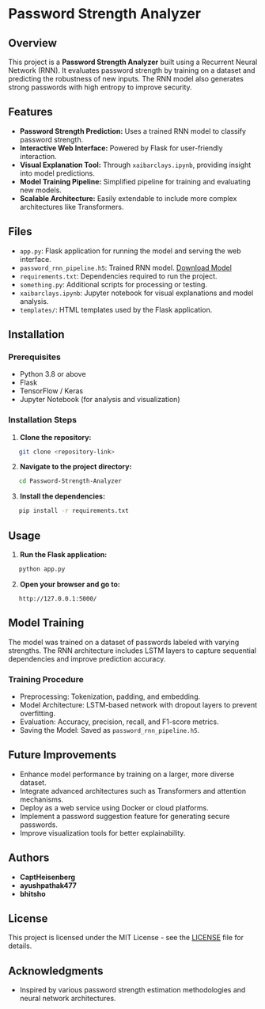 # Password Strength Analyzer

## Overview
This project is a **Password Strength Analyzer** built using a Recurrent Neural Network (RNN). It evaluates password strength by training on a dataset and predicting the robustness of new inputs. The RNN model also generates strong passwords with high entropy to improve security.

## Features
- **Password Strength Prediction:** Uses a trained RNN model to classify password strength.
- **Interactive Web Interface:** Powered by Flask for user-friendly interaction.
- **Visual Explanation Tool:** Through `xaibarclays.ipynb`, providing insight into model predictions.
- **Model Training Pipeline:** Simplified pipeline for training and evaluating new models.
- **Scalable Architecture:** Easily extendable to include more complex architectures like Transformers.

## Files
- `app.py`: Flask application for running the model and serving the web interface.
- `password_rnn_pipeline.h5`: Trained RNN model. [Download Model](https://drive.google.com/file/d/1Ryrpf1Fuy-cihvvRQhQtFBPKhzcV5yK6/view?usp=drive_link)
- `requirements.txt`: Dependencies required to run the project.
- `something.py`: Additional scripts for processing or testing.
- `xaibarclays.ipynb`: Jupyter notebook for visual explanations and model analysis.
- `templates/`: HTML templates used by the Flask application.

## Installation
### Prerequisites
- Python 3.8 or above
- Flask
- TensorFlow / Keras
- Jupyter Notebook (for analysis and visualization)

### Installation Steps
1. **Clone the repository:**
```bash
   git clone <repository-link>
```

2. **Navigate to the project directory:**
```bash
   cd Password-Strength-Analyzer
```

3. **Install the dependencies:**
```bash
   pip install -r requirements.txt
```

## Usage
1. **Run the Flask application:**
```bash
   python app.py
```

2. **Open your browser and go to:**
```
   http://127.0.0.1:5000/
```

## Model Training
The model was trained on a dataset of passwords labeled with varying strengths. The RNN architecture includes LSTM layers to capture sequential dependencies and improve prediction accuracy.

### Training Procedure
- Preprocessing: Tokenization, padding, and embedding.
- Model Architecture: LSTM-based network with dropout layers to prevent overfitting.
- Evaluation: Accuracy, precision, recall, and F1-score metrics.
- Saving the Model: Saved as `password_rnn_pipeline.h5`.

## Future Improvements
- Enhance model performance by training on a larger, more diverse dataset.
- Integrate advanced architectures such as Transformers and attention mechanisms.
- Deploy as a web service using Docker or cloud platforms.
- Implement a password suggestion feature for generating secure passwords.
- Improve visualization tools for better explainability.

## Authors
- **CaptHeisenberg**
- **ayushpathak477**
- **bhitsho**

## License
This project is licensed under the MIT License - see the [LICENSE](LICENSE) file for details.

## Acknowledgments
- Inspired by various password strength estimation methodologies and neural network architectures.

